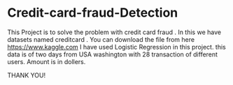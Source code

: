 # Credit-card-fraud-Detection

This Project is to solve the problem with credit card fraud . In this we have datasets named creditcard .
You can download the file from here https://www.kaggle.com I have used Logistic Regression in this project. this data is of two days from USA washington with 28 transaction of different users. Amount is in dollers.

THANK YOU!

